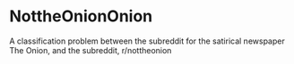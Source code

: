 # NottheOnionOnion
A classification problem between the subreddit for the satirical newspaper The Onion, and the subreddit, r/nottheonion
